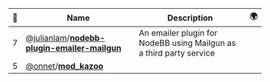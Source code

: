 |:star2: | Name | Description | 🌍|
|---|---|---|---|
|7|[@julianlam](https://github.com/julianlam)/[**nodebb-plugin-emailer-mailgun**](https://github.com/julianlam/nodebb-plugin-emailer-mailgun)|An emailer plugin for NodeBB using Mailgun as a third party service||
|5|[@onnet](https://github.com/onnet)/[**mod_kazoo**](https://github.com/onnet/mod_kazoo)|||

